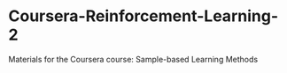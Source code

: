 # Coursera-Reinforcement-Learning-2
Materials for the Coursera course: Sample-based Learning Methods
